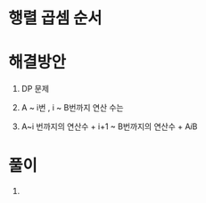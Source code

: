 # 행렬 곱셈 순서

# 해결방안

1. DP 문제

2. A ~ i번 , i ~ B번까지 연산 수는

3. A~i 번까지의 연산수 + i+1 ~ B번까지의 연산수 + A*i*B

# 풀이

1. 